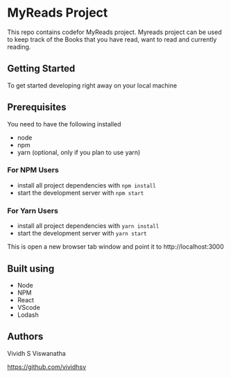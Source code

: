 # MyReads Project

This repo contains codefor MyReads project. Myreads project can be used to keep track of the Books that you have read, want to read and currently reading.

## Getting Started

To get started developing right away on your local machine

## Prerequisites

You need to have the following installed
* node
* npm
* yarn (optional, only if you plan to use yarn)

### For NPM Users

* install all project dependencies with `npm install`
* start the development server with `npm start`

### For Yarn Users

* install all project dependencies with `yarn install`
* start the development server with `yarn start`

This is open a new browser tab window and point it to http://localhost:3000

## Built using

* Node
* NPM
* React
* VScode
* Lodash

## Authors

Vividh S Viswanatha

https://github.com/vividhsv


